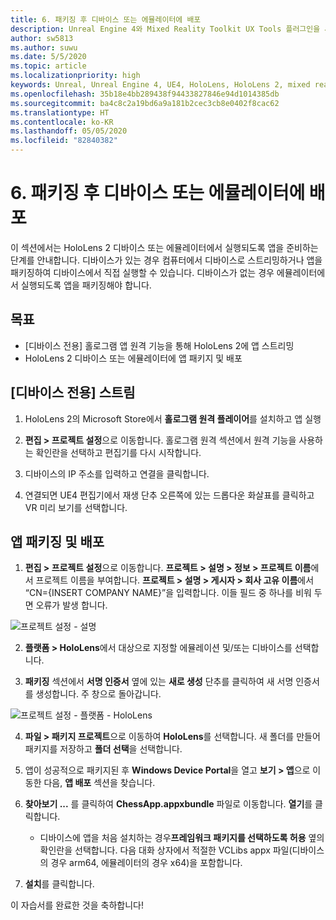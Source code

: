 ```yaml
---
title: 6. 패키징 후 디바이스 또는 에뮬레이터에 배포
description: Unreal Engine 4와 Mixed Reality Toolkit UX Tools 플러그인을 사용하여 간단한 체스 앱을 만드는 튜토리얼의 6부
author: sw5813
ms.author: suwu
ms.date: 5/5/2020
ms.topic: article
ms.localizationpriority: high
keywords: Unreal, Unreal Engine 4, UE4, HoloLens, HoloLens 2, mixed reality, 자습서, 시작, mrtk, uxt, UX Tools, 설명서
ms.openlocfilehash: 35b18e4bb289438f94433827846e94d1014385db
ms.sourcegitcommit: ba4c8c2a19bd6a9a181b2cec3cb8e0402f8cac62
ms.translationtype: HT
ms.contentlocale: ko-KR
ms.lasthandoff: 05/05/2020
ms.locfileid: "82840382"
---
```

# <a name="6-packaging--deploying-to-device-or-emulator"></a>6. 패키징 후 디바이스 또는 에뮬레이터에 배포

이 섹션에서는 HoloLens 2 디바이스 또는 에뮬레이터에서 실행되도록 앱을 준비하는 단계를 안내합니다. 디바이스가 있는 경우 컴퓨터에서 디바이스로 스트리밍하거나 앱을 패키징하여 디바이스에서 직접 실행할 수 있습니다. 디바이스가 없는 경우 에뮬레이터에서 실행되도록 앱을 패키징해야 합니다. 

## <a name="objectives"></a>목표

* [디바이스 전용] 홀로그램 앱 원격 기능을 통해 HoloLens 2에 앱 스트리밍
* HoloLens 2 디바이스 또는 에뮬레이터에 앱 패키지 및 배포

## <a name="device-only-stream"></a>[디바이스 전용] 스트림

1.  HoloLens 2의 Microsoft Store에서 **홀로그램 원격 플레이어**를 설치하고 앱 실행

2.  **편집 > 프로젝트 설정**으로 이동합니다. 홀로그램 원격 섹션에서 원격 기능을 사용하는 확인란을 선택하고 편집기를 다시 시작합니다.

3.  디바이스의 IP 주소를 입력하고 연결을 클릭합니다.

4.  연결되면 UE4 편집기에서 재생 단추 오른쪽에 있는 드롭다운 화살표를 클릭하고 VR 미리 보기를 선택합니다.

## <a name="package-and-deploy-your-app"></a>앱 패키징 및 배포 

1.  **편집 > 프로젝트 설정**으로 이동합니다. **프로젝트 > 설명 > 정보 > 프로젝트 이름**에서 프로젝트 이름을 부여합니다. **프로젝트 > 설명 > 게시자 > 회사 고유 이름**에서 “CN={INSERT COMPANY NAME}”을 입력합니다. 이들 필드 중 하나를 비워 두면 오류가 발생 합니다. 

![프로젝트 설정 - 설명](images/unreal-uxt/6-cn.PNG)

2.  **플랫폼 > HoloLens**에서 대상으로 지정할 에뮬레이션 및/또는 디바이스를 선택합니다.

3.  **패키징** 섹션에서 **서명 인증서** 옆에 있는 **새로 생성** 단추를 클릭하여 새 서명 인증서를 생성합니다. 주 창으로 돌아갑니다.

![프로젝트 설정 - 플랫폼 - HoloLens](images/unreal-uxt/6-packaging.PNG)

4.  **파일 > 패키지 프로젝트**으로 이동하여 **HoloLens**를 선택합니다. 새 폴더를 만들어 패키지를 저장하고 **폴더 선택**을 선택합니다. 

5.  앱이 성공적으로 패키지된 후 **Windows Device Portal**을 열고 **보기 > 앱**으로 이동한 다음, **앱 배포** 섹션을 찾습니다.

6.  **찾아보기 ...** 를 클릭하여 **ChessApp.appxbundle** 파일로 이동합니다. **열기**를 클릭합니다. 

    * 디바이스에 앱을 처음 설치하는 경우**프레임워크 패키지를 선택하도록 허용** 옆의 확인란을 선택합니다. 다음 대화 상자에서 적절한 VCLibs appx 파일(디바이스의 경우 arm64, 에뮬레이터의 경우 x64)을 포함합니다. 

7.  **설치**를 클릭합니다.

이 자습서를 완료한 것을 축하합니다!  